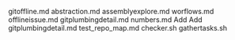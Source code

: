 gitoffline.md
abstraction.md
assemblyexplore.md
worflows.md
offlineissue.md
gitplumbingdetail.md
numbers.md
Add
Add
gitplumbingdetail.md
test_repo_map.md
checker.sh
gathertasks.sh
